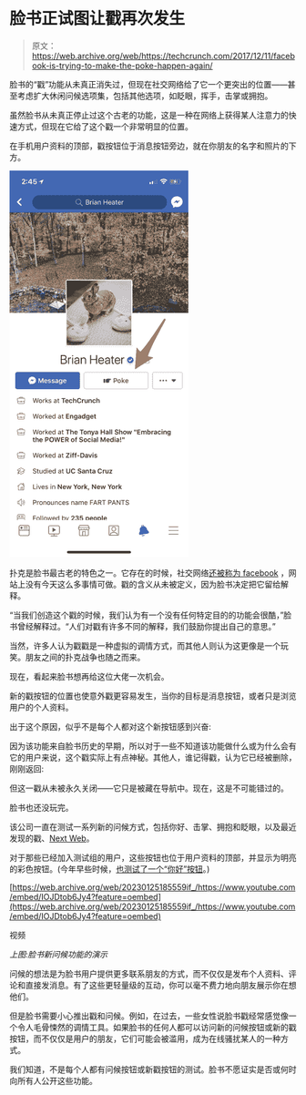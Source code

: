 # 脸书正试图让戳再次发生 

> 原文：<https://web.archive.org/web/https://techcrunch.com/2017/12/11/facebook-is-trying-to-make-the-poke-happen-again/>

脸书的“戳”功能从未真正消失过，但现在社交网络给了它一个更突出的位置——甚至考虑扩大休闲问候选项集，包括其他选项，如眨眼，挥手，击掌或拥抱。

虽然脸书从未真正停止过这个古老的功能，这是一种在网络上获得某人注意力的快速方式，但现在它给了这个戳一个非常明显的位置。

在手机用户资料的顶部，戳按钮位于消息按钮旁边，就在你朋友的名字和照片的下方。

![](img/fd0de0cd48879b48f61b71589fbd0af9.png)

扑克是脸书最古老的特色之一。它存在的时候，社交网络[还被称为 facebook](https://web.archive.org/web/20230125185559/http://www.slate.com/articles/technology/technology/2014/02/facebook_s_poke_function_still_a_mystery_on_the_social_network_s_10th_anniversary.html) ，网站上没有今天这么多事情可做。戳的含义从未被定义，因为脸书决定把它留给解释。

“当我们创造这个戳的时候，我们认为有一个没有任何特定目的的功能会很酷，”脸书曾经解释过。“人们对戳有许多不同的解释，我们鼓励你提出自己的意思。”

当然，许多人认为戳戳是一种虚拟的调情方式，而其他人则认为这更像是一个玩笑。朋友之间的扑克战争也随之而来。

现在，看起来脸书想再给这位大佬一次机会。

新的戳按钮的位置也使意外戳更容易发生，当你的目标是消息按钮，或者只是浏览用户的个人资料。

出于这个原因，似乎不是每个人都对这个新按钮感到兴奋:

因为该功能来自脸书历史的早期，所以对于一些不知道该功能做什么或为什么会有它的用户来说，这个戳实际上有点神秘。其他人，谁记得戳，认为它已经被删除，刚刚返回:

但这一戳从未被永久关闭——它只是被藏在导航中。现在，这是不可能错过的。

脸书也还没玩完。

该公司一直在测试一系列新的问候方式，包括你好、击掌、拥抱和眨眼，以及最近发现的戳、[Next Web](https://web.archive.org/web/20230125185559/https://thenextweb.com/facebook/2017/12/07/facebooks-testing-greetings-buttons-that-are-like-pokes-on-steroids/)。

对于那些已经加入测试组的用户，这些按钮也位于用户资料的顶部，并显示为明亮的彩色按钮。(今年早些时候，[也测试了一个“你好”按钮](https://web.archive.org/web/20230125185559/https://twitter.com/MattNavarra/status/870639278103175169)。)

[https://web.archive.org/web/20230125185559if_/https://www.youtube.com/embed/IOJDtob6Jy4?feature=oembed](https://web.archive.org/web/20230125185559if_/https://www.youtube.com/embed/IOJDtob6Jy4?feature=oembed)

视频

*上图:脸书新问候功能的演示*

问候的想法是为脸书用户提供更多联系朋友的方式，而不仅仅是发布个人资料、评论和直接发消息。有了这些更轻量级的互动，你可以毫不费力地向朋友展示你在想他们。

但是脸书需要小心推出戳和问候。例如，在过去，一些女性说脸书戳经常感觉像一个令人毛骨悚然的调情工具。如果脸书的任何人都可以访问新的问候按钮或新的戳按钮，而不仅仅是用户的朋友，它们可能会被滥用，成为在线骚扰某人的一种方式。

我们知道，不是每个人都有问候按钮或新戳按钮的测试。脸书不愿证实是否或何时向所有人公开这些功能。